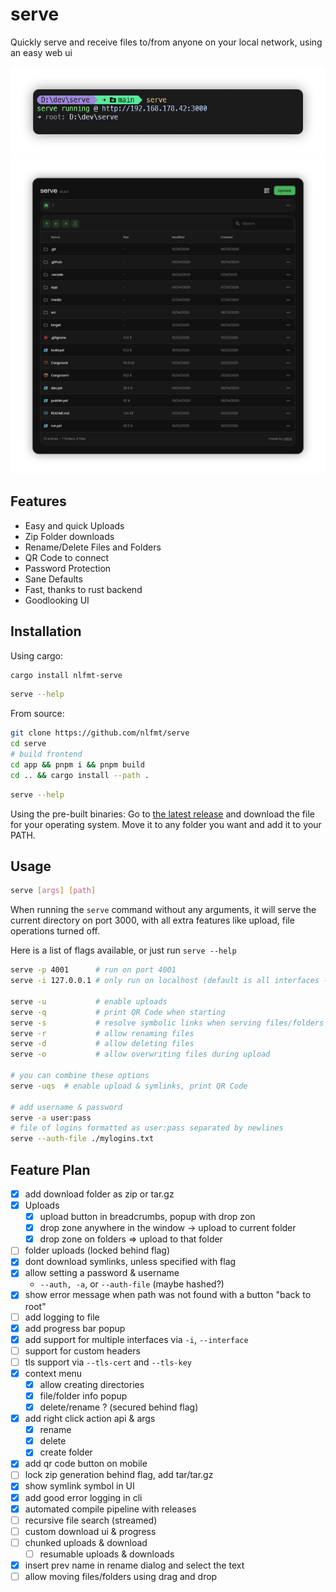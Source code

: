 # serve

Quickly serve and receive files to/from anyone on your local network, using an easy web ui

![serve cli example](media/serve-cli-example.png)
![serve ui example](media/serve-ui-example.png)

## Features
- Easy and quick Uploads
- Zip Folder downloads
- Rename/Delete Files and Folders
- QR Code to connect
- Password Protection
- Sane Defaults
- Fast, thanks to rust backend
- Goodlooking UI

## Installation

Using cargo:
```sh
cargo install nlfmt-serve
```
```sh
serve --help
```

From source:
```sh
git clone https://github.com/nlfmt/serve
cd serve
# build frontend
cd app && pnpm i && pnpm build
cd .. && cargo install --path .
```
```sh
serve --help
```

Using the pre-built binaries:
Go to [the latest release](https://github.com/nlfmt/serve/releases/latest) and download the file for your operating system. Move it to any folder you want and add it to your PATH.

## Usage

```sh
serve [args] [path]
```

When running the `serve` command without any arguments, it will serve the current directory on port 3000, with all extra features like upload, file operations turned off.

Here is a list of flags available, or just run `serve --help`
```sh
serve -p 4001      # run on port 4001
serve -i 127.0.0.1 # only run on localhost (default is all interfaces - 0.0.0.0)

serve -u           # enable uploads
serve -q           # print QR Code when starting
serve -s           # resolve symbolic links when serving files/folders
serve -r           # allow renaming files
serve -d           # allow deleting files
serve -o           # allow overwriting files during upload

# you can combine these options
serve -uqs  # enable upload & symlinks, print QR Code

# add username & password
serve -a user:pass
# file of logins formatted as user:pass separated by newlines
serve --auth-file ./mylogins.txt
```

## Feature Plan

- [X] add download folder as zip or tar.gz
- [X] Uploads
  - [X] upload button in breadcrumbs, popup with drop zon
  - [X] drop zone anywhere in the window -> upload to current folder
  - [X] drop zone on folders => upload to that folder
- [ ] folder uploads (locked behind flag)
- [X] dont download symlinks, unless specified with flag
- [X] allow setting a password & username
  - `--auth, -a`, or `--auth-file` (maybe hashed?)
- [X] show error message when path was not found with a button "back to root"
- [ ] add logging to file
- [X] add progress bar popup
- [X] add support for multiple interfaces via `-i`, `--interface`
- [ ] support for custom headers
- [ ] tls support via `--tls-cert` and `--tls-key`
- [X] context menu
  - [X] allow creating directories
  - [X] file/folder info popup
  - [X] delete/rename ? (secured behind flag)
- [X] add right click action api & args
  - [X] rename
  - [X] delete
  - [X] create folder
- [X] add qr code button on mobile
- [ ] lock zip generation behind flag, add tar/tar.gz
- [X] show symlink symbol in UI
- [X] add good error logging in cli
- [X] automated compile pipeline with releases
- [ ] recursive file search (streamed)
- [ ] custom download ui & progress
- [ ] chunked uploads & download
  - [ ] resumable uploads & downloads
- [X] insert prev name in rename dialog and select the text
- [ ] allow moving files/folders using drag and drop